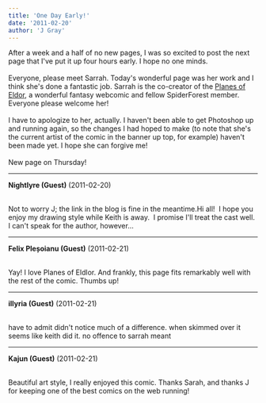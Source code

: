 ```yaml
---
title: 'One Day Early!'
date: '2011-02-20'
author: 'J Gray'
---
```


After a week and a half of no new pages, I was so excited to post the next page that I've put it up four hours early. I hope no one minds.<br><br>Everyone, please meet Sarrah. Today's wonderful page was her work and I think she's done a fantastic job. Sarrah is the co-creator of the <a name="" target="_blank" classname="" class="" href="http://www.eldlor.com/">Planes of Eldor</a>, a wonderful fantasy webcomic and fellow SpiderForest member. Everyone please welcome her!<br><br>I have to apologize to her, actually. I haven't been able to get Photoshop up and running again, so the changes I had hoped to make (to note that she's the current artist of the comic in the banner up top, for example) haven't been made yet. I hope she can forgive me!<br><br>New page on Thursday!<br>

---
**Nightlyre (Guest)** (2011-02-20)

<br>Not to worry J; the link in the blog is fine in the meantime.Hi all!&nbsp; I hope you enjoy my drawing style while Keith is away.&nbsp; I promise I'll treat the cast well.&nbsp; I can't speak for the author, however...

---
**Felix Pleșoianu (Guest)** (2011-02-21)

<br> Yay! I love Planes of Eldlor. And frankly, this page fits remarkably well with the rest of the comic. Thumbs up!

---
**illyria (Guest)** (2011-02-21)

<br> have to admit didn't notice much of a difference. when skimmed over it seems like keith did it. no offence to sarrah meant

---
**Kajun (Guest)** (2011-02-21)

<br> Beautiful art style, I really enjoyed this comic. Thanks Sarah, and thanks J for keeping one of the best comics on the web running!

